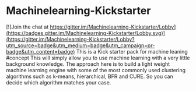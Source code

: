 # Machinelearning-Kickstarter

[![Join the chat at https://gitter.im/Machinelearning-Kickstarter/Lobby](https://badges.gitter.im/Machinelearning-Kickstarter/Lobby.svg)](https://gitter.im/Machinelearning-Kickstarter/Lobby?utm_source=badge&utm_medium=badge&utm_campaign=pr-badge&utm_content=badge)
This is a Kick starter pack for machine leaning 
#concept 
This will simply allow you to use machine learning with a very little background knowledge. The approach here is to build a light weight machine learning engine with some of the most commonly used clustering algorithms such as k-means, hierarchical, BFR and CURE. So you can decide which algorithm matches your case.


